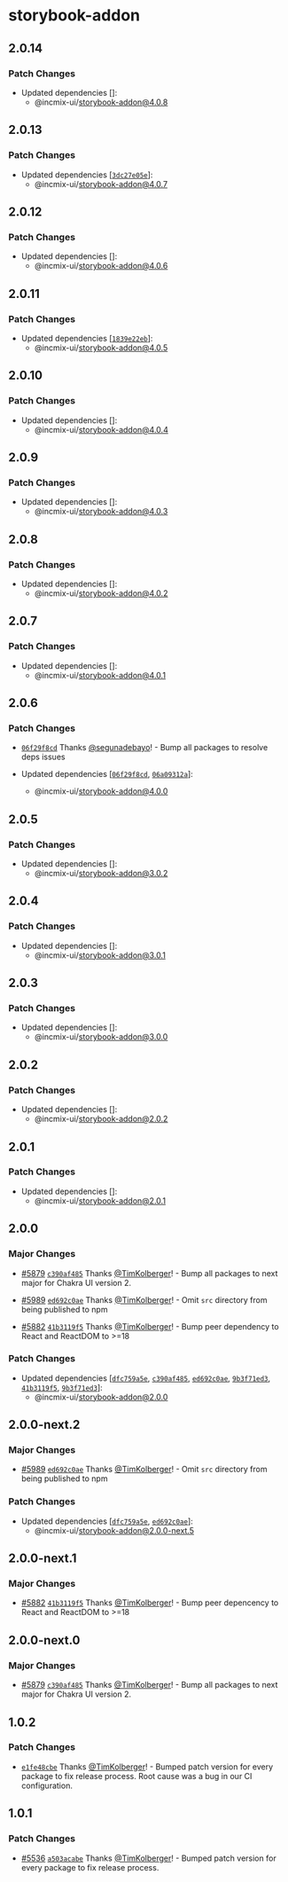 # storybook-addon

## 2.0.14

### Patch Changes

- Updated dependencies []:
  - @incmix-ui/storybook-addon@4.0.8

## 2.0.13

### Patch Changes

- Updated dependencies
  [[`3dc27e05e`](https://github.com/incmix-ui/incmix-ui/commit/3dc27e05e97a1320c4400de6a03feb787160eafb)]:
  - @incmix-ui/storybook-addon@4.0.7

## 2.0.12

### Patch Changes

- Updated dependencies []:
  - @incmix-ui/storybook-addon@4.0.6

## 2.0.11

### Patch Changes

- Updated dependencies
  [[`1839e22eb`](https://github.com/incmix-ui/incmix-ui/commit/1839e22ebad1c2a52795eac5fd0b3eb38ae03f9c)]:
  - @incmix-ui/storybook-addon@4.0.5

## 2.0.10

### Patch Changes

- Updated dependencies []:
  - @incmix-ui/storybook-addon@4.0.4

## 2.0.9

### Patch Changes

- Updated dependencies []:
  - @incmix-ui/storybook-addon@4.0.3

## 2.0.8

### Patch Changes

- Updated dependencies []:
  - @incmix-ui/storybook-addon@4.0.2

## 2.0.7

### Patch Changes

- Updated dependencies []:
  - @incmix-ui/storybook-addon@4.0.1

## 2.0.6

### Patch Changes

- [`06f29f8cd`](https://github.com/incmix-ui/incmix-ui/commit/06f29f8cdbb10ff1da523e0d0e958b9990d041e1)
  Thanks [@segunadebayo](https://github.com/segunadebayo)! - Bump all packages
  to resolve deps issues

- Updated dependencies
  [[`06f29f8cd`](https://github.com/incmix-ui/incmix-ui/commit/06f29f8cdbb10ff1da523e0d0e958b9990d041e1),
  [`06a09312a`](https://github.com/incmix-ui/incmix-ui/commit/06a09312a5c776350a81e099106be9afda5e8cdd)]:
  - @incmix-ui/storybook-addon@4.0.0

## 2.0.5

### Patch Changes

- Updated dependencies []:
  - @incmix-ui/storybook-addon@3.0.2

## 2.0.4

### Patch Changes

- Updated dependencies []:
  - @incmix-ui/storybook-addon@3.0.1

## 2.0.3

### Patch Changes

- Updated dependencies []:
  - @incmix-ui/storybook-addon@3.0.0

## 2.0.2

### Patch Changes

- Updated dependencies []:
  - @incmix-ui/storybook-addon@2.0.2

## 2.0.1

### Patch Changes

- Updated dependencies []:
  - @incmix-ui/storybook-addon@2.0.1

## 2.0.0

### Major Changes

- [#5879](https://github.com/incmix-ui/incmix-ui/pull/5879)
  [`c390af485`](https://github.com/incmix-ui/incmix-ui/commit/c390af4859bcbcf12c982c677492cd6d4960889f)
  Thanks [@TimKolberger](https://github.com/TimKolberger)! - Bump all packages
  to next major for Chakra UI version 2.

* [#5989](https://github.com/incmix-ui/incmix-ui/pull/5989)
  [`ed692c0ae`](https://github.com/incmix-ui/incmix-ui/commit/ed692c0ae670bcac92b3da50d141afc6e233dee7)
  Thanks [@TimKolberger](https://github.com/TimKolberger)! - Omit `src`
  directory from being published to npm

- [#5882](https://github.com/incmix-ui/incmix-ui/pull/5882)
  [`41b3119f5`](https://github.com/incmix-ui/incmix-ui/commit/41b3119f59226f7c70942d6fd0f46480f9bcf196)
  Thanks [@TimKolberger](https://github.com/TimKolberger)! - Bump peer
  dependency to React and ReactDOM to >=18

### Patch Changes

- Updated dependencies
  [[`dfc759a5e`](https://github.com/incmix-ui/incmix-ui/commit/dfc759a5eae79b6147a0dfcbafb71ea398021861),
  [`c390af485`](https://github.com/incmix-ui/incmix-ui/commit/c390af4859bcbcf12c982c677492cd6d4960889f),
  [`ed692c0ae`](https://github.com/incmix-ui/incmix-ui/commit/ed692c0ae670bcac92b3da50d141afc6e233dee7),
  [`9b3f71ed3`](https://github.com/incmix-ui/incmix-ui/commit/9b3f71ed358f8e0f5a795a02a861a13fa966b341),
  [`41b3119f5`](https://github.com/incmix-ui/incmix-ui/commit/41b3119f59226f7c70942d6fd0f46480f9bcf196),
  [`9b3f71ed3`](https://github.com/incmix-ui/incmix-ui/commit/9b3f71ed358f8e0f5a795a02a861a13fa966b341)]:
  - @incmix-ui/storybook-addon@2.0.0

## 2.0.0-next.2

### Major Changes

- [#5989](https://github.com/incmix-ui/incmix-ui/pull/5989)
  [`ed692c0ae`](https://github.com/incmix-ui/incmix-ui/commit/ed692c0ae670bcac92b3da50d141afc6e233dee7)
  Thanks [@TimKolberger](https://github.com/TimKolberger)! - Omit `src`
  directory from being published to npm

### Patch Changes

- Updated dependencies
  [[`dfc759a5e`](https://github.com/incmix-ui/incmix-ui/commit/dfc759a5eae79b6147a0dfcbafb71ea398021861),
  [`ed692c0ae`](https://github.com/incmix-ui/incmix-ui/commit/ed692c0ae670bcac92b3da50d141afc6e233dee7)]:
  - @incmix-ui/storybook-addon@2.0.0-next.5

## 2.0.0-next.1

### Major Changes

- [#5882](https://github.com/incmix-ui/incmix-ui/pull/5882)
  [`41b3119f5`](https://github.com/incmix-ui/incmix-ui/commit/41b3119f59226f7c70942d6fd0f46480f9bcf196)
  Thanks [@TimKolberger](https://github.com/TimKolberger)! - Bump peer
  depencency to React and ReactDOM to >=18

## 2.0.0-next.0

### Major Changes

- [#5879](https://github.com/incmix-ui/incmix-ui/pull/5879)
  [`c390af485`](https://github.com/incmix-ui/incmix-ui/commit/c390af4859bcbcf12c982c677492cd6d4960889f)
  Thanks [@TimKolberger](https://github.com/TimKolberger)! - Bump all packages
  to next major for Chakra UI version 2.

## 1.0.2

### Patch Changes

- [`e1fe48cbe`](https://github.com/incmix-ui/incmix-ui/commit/e1fe48cbe37324744cfe6184d785c093cda1125e)
  Thanks [@TimKolberger](https://github.com/TimKolberger)! - Bumped patch
  version for every package to fix release process. Root cause was a bug in our
  CI configuration.

## 1.0.1

### Patch Changes

- [#5536](https://github.com/incmix-ui/incmix-ui/pull/5536)
  [`a503acabe`](https://github.com/incmix-ui/incmix-ui/commit/a503acabefcaea86cb7f40a6305830f09d2d6083)
  Thanks [@TimKolberger](https://github.com/TimKolberger)! - Bumped patch
  version for every package to fix release process.
